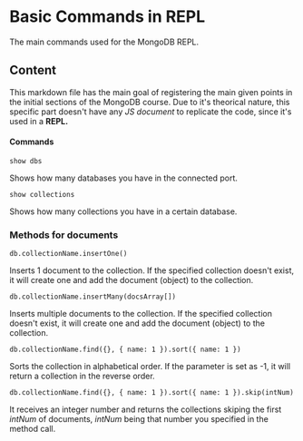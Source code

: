 # Basic Commands in REPL

The main commands used for the MongoDB REPL.

## Content

This markdown file has the main goal of registering the main given points in the initial sections of the MongoDB course. Due to it's theorical nature, this specific part doesn't have any *JS document* to replicate the code, since it's used in a **REPL.**

#### Commands

`show dbs`

Shows how many databases you have in the connected port.

`show collections`

Shows how many collections you have in a certain database.

### Methods for documents

`db.collectionName.insertOne()`

Inserts 1 document to the collection. If the specified collection doesn't exist, it will create one and add the document (object) to the collection.

`db.collectionName.insertMany(docsArray[])`

Inserts multiple documents to the collection. If the specified collection doesn't exist, it will create one and add the document (object) to the collection.

`db.collectionName.find({}, { name: 1 }).sort({ name: 1 })`

Sorts the collection in alphabetical order. If the parameter is set as -1, it will return a collection in the reverse order.

`db.collectionName.find({}, { name: 1 }).sort({ name: 1 }).skip(intNum)`

It receives an integer number and returns the collections skiping the first *intNum* of documents, *intNum* being that number you specified in the method call.